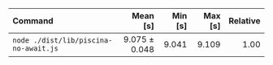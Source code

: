 | Command | Mean [s] | Min [s] | Max [s] | Relative |
|:---|---:|---:|---:|---:|
| `node ./dist/lib/piscina-no-await.js` | 9.075 ± 0.048 | 9.041 | 9.109 | 1.00 |

